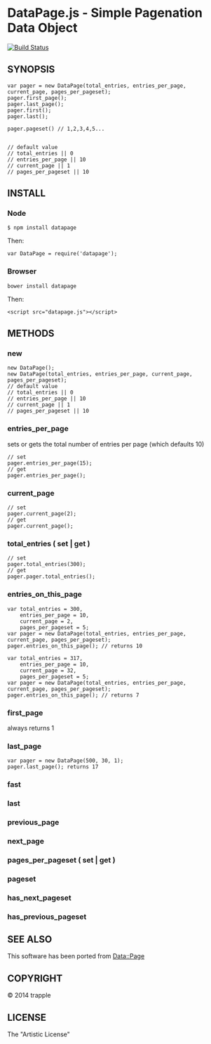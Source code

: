 DataPage.js - Simple Pagenation Data Object 
==================================================

[![Build Status](https://travis-ci.org/trapple/datapagejs.svg?branch=master)](https://travis-ci.org/trapple/datapagejs)

SYNOPSIS
--------------------------------------

```
var pager = new DataPage(total_entries, entries_per_page, current_page, pages_per_pageset);
pager.first_page();
pager.last_page();
pager.first();
pager.last();

pager.pageset() // 1,2,3,4,5...


// default value
// total_entries || 0
// entries_per_page || 10
// current_page || 1
// pages_per_pageset || 10

```

INSTALL
--------------------------------------

### Node

```
$ npm install datapage
```

Then:

```
var DataPage = require('datapage');
```

### Browser

```
bower install datapage
```
Then:

```
<script src="datapage.js"></script>
```

METHODS
--------------------------------------
### new

```
new DataPage();
new DataPage(total_entries, entries_per_page, current_page, pages_per_pageset);
// default value
// total_entries || 0
// entries_per_page || 10
// current_page || 1
// pages_per_pageset || 10

```

### entries_per_page
sets or gets the total number of entries per page (which defaults 10)

```
// set
pager.entries_per_page(15);
// get
pager.entries_per_page();
```

### current_page
```
// set
pager.current_page(2);
// get
pager.current_page();
```

### total_entries ( set | get )

```
// set
pager.total_entries(300);
// get
pager.pager.total_entries();
```

### entries_on_this_page

```
var total_entries = 300,
	entries_per_page = 10,
	current_page = 2,
	pages_per_pageset = 5;
var pager = new DataPage(total_entries, entries_per_page, current_page, pages_per_pageset);
pager.entries_on_this_page(); // returns 10
```

```
var total_entries = 317,
	entries_per_page = 10,
	current_page = 32,
	pages_per_pageset = 5;
var pager = new DataPage(total_entries, entries_per_page, current_page, pages_per_pageset);
pager.entries_on_this_page(); // returns 7
```

### first_page

always returns 1

### last_page

```
var pager = new DataPage(500, 30, 1); 
pager.last_page(); returns 17
```

### fast

### last

### previous_page

### next_page

### pages_per_pageset ( set | get )

### pageset

### has_next_pageset

### has_previous_pageset

SEE ALSO
--------------------------------------
This software has been ported from [Data::Page](http://search.cpan.org/~lbrocard/Data-Page/lib/Data/Page.pm)


COPYRIGHT
--------------------------------------
&copy; 2014 trapple


LICENSE
--------------------------------------
The "Artistic License"


